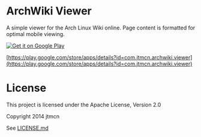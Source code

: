 ArchWiki Viewer
===============
A simple viewer for the Arch Linux Wiki online. Page content is formatted for optimal mobile viewing.


<a href='https://play.google.com/store/apps/details?id=com.jtmcn.archwiki.viewer&pcampaignid=MKT-Other-global-all-co-prtnr-py-PartBadge-Mar2515-1'><img alt='Get it on Google Play' src='https://play.google.com/intl/en_us/badges/images/generic/en_badge_web_generic.png'/></a>

[https://play.google.com/store/apps/details?id=com.jtmcn.archwiki.viewer](https://play.google.com/store/apps/details?id=com.jtmcn.archwiki.viewer)

License
=======
This project is licensed under the Apache License, Version 2.0

Copyright 2014 jtmcn

See [LICENSE.md](LICENSE.md)
